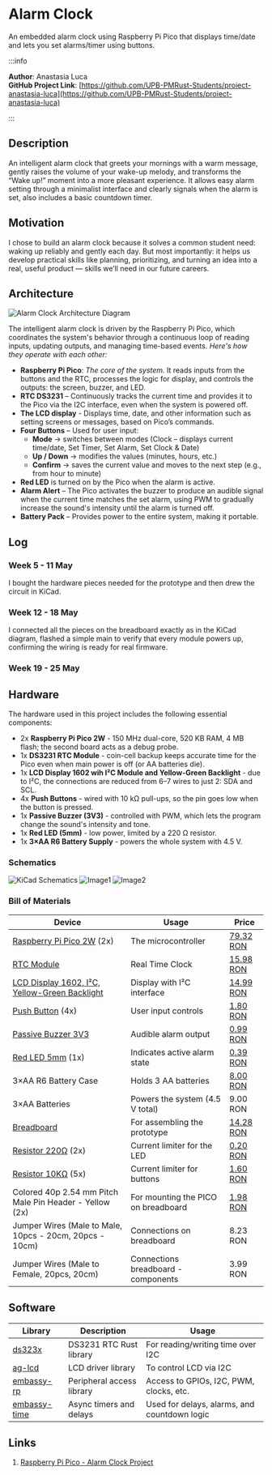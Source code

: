 # Alarm Clock
An embedded alarm clock using Raspberry Pi Pico that displays time/date and lets you set alarms/timer using buttons.

:::info

**Author**: Anastasia Luca \
**GitHub Project Link**: [https://github.com/UPB-PMRust-Students/proiect-anastasia-luca](https://github.com/UPB-PMRust-Students/proiect-anastasia-luca)  

:::

## Description
An intelligent alarm clock that greets your mornings with a warm message, gently raises the volume of your wake-up melody, and transforms the “Wake up!” moment into a more pleasant experience. It allows easy alarm setting through a minimalist interface and clearly signals when the alarm is set, also includes a basic countdown timer.

## Motivation
I chose to build an alarm clock because it solves a common student need: waking up reliably and gently each day. But most importantly: it helps us develop practical skills like planning, prioritizing, and turning an idea into a real, useful product — skills we’ll need in our future careers.

## Architecture
![Alarm Clock Architecture Diagram](./architecture.svg)

The intelligent alarm clock is driven by the Raspberry Pi Pico, which coordinates the system's behavior through a continuous loop of reading inputs, updating outputs, and managing time-based events. _Here's how they operate with each other:_

- __Raspberry Pi Pico__: _The core of the system._ It reads inputs from the buttons and the RTC, processes the logic for display, and controls the outputs: the screen, buzzer, and LED.
- __RTC DS3231__ – Continuously tracks the current time and provides it to the Pico via the I2C interface, even when the system is powered off.
- __The LCD display__ - Displays time, date, and other information such as setting screens or messages, based on Pico’s commands.
- __Four Buttons__ – Used for user input:
    - __Mode__ → switches between modes (Clock – displays current time/date, Set Timer, Set Alarm, Set Clock & Date)
    - __Up / Down__ → modifies the values (minutes, hours, etc.)
    - __Confirm__ → saves the current value and moves to the next step (e.g., from hour to minute)
- __Red LED__ is turned on by the Pico when the alarm is active.
- __Alarm Alert__ –  The Pico activates the buzzer to produce an audible signal when the current time matches the set alarm, using PWM to gradually increase the sound's intensity until the alarm is turned off.
- __Battery Pack__ – Provides power to the entire system, making it portable.

## Log

### Week 5 - 11 May
I bought the hardware pieces needed for the prototype and then drew the circuit in KiCad.

### Week 12 - 18 May
I connected all the pieces on the breadboard exactly as in the KiCad diagram, flashed a simple main to verify that every module powers up, confirming the wiring is ready for real firmware.

### Week 19 - 25 May

## Hardware
The hardware used in this project includes the following essential components:
* 2x __Raspberry Pi Pico 2W__ - 150 MHz dual-core, 520 KB RAM, 4 MB flash; the second board acts as a debug probe.
* 1x __DS3231 RTC Module__ - coin-cell backup keeps accurate time for the Pico even when main power is off (or AA batteries die).
* 1x __LCD Display 1602 wih I²C Module and Yellow-Green Backlight__ - due to I²C, the connections are reduced from 6–7 wires to just 2: SDA and SCL.
* 4x __Push Buttons__ - wired with 10 kΩ pull-ups, so the pin goes low when the button is pressed.
* 1x __Passive Buzzer (3V3)__ - controlled with PWM, which lets the program change the sound's intensity and tone.
* 1x __Red LED (5mm)__ -  low power, limited by a 220 Ω resistor.
* 1x __3×AA R6 Battery Supply__ - powers the whole system with 4.5 V.



### Schematics
![KiCad Schematics](./alarm-clock.svg)
![Image1](./image1.webp)
![Image2](./image2.webp)

### Bill of Materials

| Device                                                                                                                               | Usage                               | Price     |
|--------------------------------------------------------------------------------------------------------------------------------------|-------------------------------------|-----------|
| [Raspberry Pi Pico 2W](https://www.raspberrypi.com/documentation/microcontrollers/pico-series.html) (2x)                             |          The microcontroller        | [79.32 RON](https://www.optimusdigital.ro/ro/placi-raspberry-pi/13327-raspberry-pi-pico-2-w.html?srsltid=AfmBOopT8Y9ultcTpCnplLLBvfYiR-1ehIjvuN4Q_uidpizk46YSSxWM) |
| [RTC Module](https://www.analog.com/media/en/technical-documentation/data-sheets/DS3231.pdf)                                         |          Real Time Clock            | [15.98 RON](https://www.optimusdigital.ro/en/others/12402-ds3231-real-time-clock-module.html?srsltid=AfmBOoqrYd9IkMA_gzq1RFnnLJ6zbSUzYXB-1QRXEe3tHhhYkv9898sM) |
| [LCD Display 1602, I²C, Yellow-Green Backlight](https://components101.com/displays/16x2-lcd-pinout-datasheet)                        |        Display with I²C interface   | [14.99 RON](https://www.optimusdigital.ro/ro/optoelectronice-lcd-uri/62-lcd-1602-cu-interfata-i2c-si-backlight-galben-verde.html?search_query=LCD+1602+cu+Interfata+I2C&results=4) |
| [Push Button](https://components101.com/switches/push-button) (4x)                                                                   |            User input controls      | [1.80 RON](https://www.optimusdigital.ro/en/buttons-and-switches/1119-6x6x6-push-button.html) |
| [Passive Buzzer 3V3](https://components101.com/misc/buzzer-pinout-working-datasheet)                                                  |          Audible alarm output       | [0.99 RON](https://www.optimusdigital.ro/en/buzzers/12247-3-v-or-33v-passive-buzzer.html?search_query=Passive+Buzzer&results=16)|
| [Red LED 5mm](https://components101.com/diodes/5mm-round-led) (1x)                                                                   |    Indicates active alarm state     | [0.39 RON](https://www.optimusdigital.ro/ro/optoelectronice-led-uri/29-led-set-3-culori-x-10-pcs-fiecare.html?search_query=led+rosu&results=166) |
| 3×AA R6 Battery Case                                                                                                                 |        Holds 3 AA batteries         | [8.00 RON](https://www.emag.ro/suport-baterie-3xaa-r6-hold-bat-3r6/pd/DMGBBGMBM/?X-Search-Id=aed5d39dda76ab906e51&X-Product-Id=120857934&X-Search-Page=1&X-Search-Position=0&X-Section=search&X-MB=0&X-Search-Action=view) |
| 3×AA Batteries                                                                                                                       |     Powers the system (4.5 V total) | 9.00 RON |
| [Breadboard](https://components101.com/misc/breadboard-connections-uses-guide)                                                       |     For assembling the prototype    | [14.28 RON](https://www.emag.ro/breadboard-830-puncte-mb102-cl01/pd/DF0C5JBBM/) |
| [Resistor 220Ω](https://components101.com/resistors/resistor) (2x)                                                                   |     Current limiter for the LED     | [0.20 RON](https://www.optimusdigital.ro/en/resistors/1097-025w-220-resistor.html?search_query=+Resistor&results=368&HTTP_REFERER=https%3A%2F%2Fwww.optimusdigital.ro%2Fen%2Fsearch%3Fcontroller%3Dsearch%26orderby%3Dposition%26orderway%3Ddesc%26search_query%3D%2BResistor%26submit_search%3D) |
| [Resistor 10KΩ](https://components101.com/resistors/resistor) (5x)                                                                   |    Current limiter for buttons      | [1.60 RON](https://www.emag.ro/rezistor-10k-ohm-set-10-bucati-ai249-s143/pd/DGB423MBM/?cmpid=147522&utm_source=google&utm_medium=cpc&utm_campaign=(RO:Whoop!)_3P-Y_%3e_Iluminat_and_electrice&utm_content=79559791154&gad_source=1&gad_campaignid=2078923636&gbraid=0AAAAACvmxQgcu_wXFkrj8uazo4N2CVasZ&gclid=CjwKCAjw56DBBhAkEiwAaFsG-lUtFLscfA-k9ZxPfmcF0p4Sd0iqVVUjjLKKT6rWyJSYZhHUAETC9xoCIG0QAvD_BwE)|
| Colored 40p 2.54 mm Pitch Male Pin Header - Yellow (2x)                                                                              | For mounting the PICO on breadboard | [1.98 RON](https://www.optimusdigital.ro/en/pin-headers/465-colored-40p-254-mm-pitch-male-pin-header-yellow.html?search_query=0104210000002966&results=1) |
| Jumper Wires (Male to Male, 10pcs - 20cm, 20pcs - 10cm)                                                                              |      Connections on breadboard      | 8.23 RON |
| Jumper Wires (Male to Female, 20pcs, 20cm)                                                                                           | Connections breadboard - components | 3.99 RON |


## Software

| Library                                                                 | Description                            | Usage                                                  |
|-------------------------------------------------------------------------|----------------------------------------|--------------------------------------------------------|
| [ds323x](https://lib.rs/crates/ds323x)                                  | DS3231 RTC Rust library                | For reading/writing time over I2C                      |
| [ag-lcd](https://crates.io/crates/ag-lcd)                               | LCD driver library                     | To control LCD via I2C                                 |
| [embassy-rp](https://docs.embassy.dev/embassy-rp/git/rp2040/index.html) | Peripheral access library	           | Access to GPIOs, I2C, PWM, clocks, etc.                |
| [embassy-time](https://docs.rs/embassy-time/latest/embassy_time/)       | Async timers and delays                | Used for delays, alarms, and countdown logic           |

## Links

1. [Raspberry Pi Pico - Alarm Clock Project](https://www.youtube.com/watch?v=EOMcPAKL6RM)
